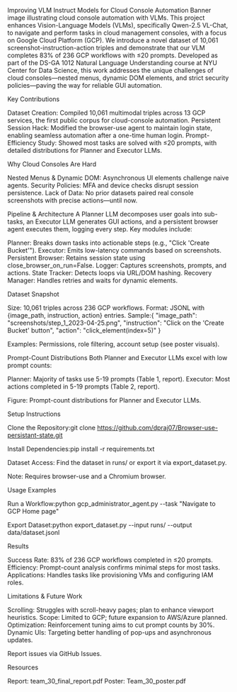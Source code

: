 Improving VLM Instruct Models for Cloud Console Automation
Banner image illustrating cloud console automation with VLMs.
This project enhances Vision-Language Models (VLMs), specifically Qwen-2.5 VL-Chat, to navigate and perform tasks in cloud management consoles, with a focus on Google Cloud Platform (GCP). We introduce a novel dataset of 10,061 screenshot-instruction-action triples and demonstrate that our VLM completes 83% of 236 GCP workflows with ≤20 prompts. Developed as part of the DS-GA 1012 Natural Language Understanding course at NYU Center for Data Science, this work addresses the unique challenges of cloud consoles—nested menus, dynamic DOM elements, and strict security policies—paving the way for reliable GUI automation.

Key Contributions

Dataset Creation: Compiled 10,061 multimodal triples across 13 GCP services, the first public corpus for cloud-console automation.
Persistent Session Hack: Modified the browser-use agent to maintain login state, enabling seamless automation after a one-time human login.
Prompt-Efficiency Study: Showed most tasks are solved with ≤20 prompts, with detailed distributions for Planner and Executor LLMs.


Why Cloud Consoles Are Hard

Nested Menus & Dynamic DOM: Asynchronous UI elements challenge naive agents.
Security Policies: MFA and device checks disrupt session persistence.
Lack of Data: No prior datasets paired real console screenshots with precise actions—until now.


Pipeline & Architecture
A Planner LLM decomposes user goals into sub-tasks, an Executor LLM generates GUI actions, and a persistent browser agent executes them, logging every step. Key modules include:

Planner: Breaks down tasks into actionable steps (e.g., "Click 'Create Bucket'").
Executor: Emits low-latency commands based on screenshots.
Persistent Browser: Retains session state using close_browser_on_run=False.
Logger: Captures screenshots, prompts, and actions.
State Tracker: Detects loops via URL/DOM hashing.
Recovery Manager: Handles retries and waits for dynamic elements.


Dataset Snapshot

Size: 10,061 triples across 236 GCP workflows.
Format: JSONL with {image_path, instruction, action} entries.
Sample:{
  "image_path": "screenshots/step_1_2023-04-25.png",
  "instruction": "Click on the 'Create Bucket' button",
  "action": "click_element(index=5)"
}


Examples: Permissions, role filtering, account setup (see poster visuals).


Prompt-Count Distributions
Both Planner and Executor LLMs excel with low prompt counts:

Planner: Majority of tasks use 5-19 prompts (Table 1, report).
Executor: Most actions completed in 5-19 prompts (Table 2, report).

Figure: Prompt-count distributions for Planner and Executor LLMs.

Setup Instructions

Clone the Repository:git clone https://github.com/dpraj07/Browser-use-persistant-state.git


Install Dependencies:pip install -r requirements.txt


Dataset Access: Find the dataset in runs/ or export it via export_dataset.py.


Note: Requires browser-use and a Chromium browser.


Usage Examples

Run a Workflow:python gcp_administrator_agent.py --task "Navigate to GCP Home page"


Export Dataset:python export_dataset.py --input runs/ --output data/dataset.jsonl




Results

Success Rate: 83% of 236 GCP workflows completed in ≤20 prompts.
Efficiency: Prompt-count analysis confirms minimal steps for most tasks.
Applications: Handles tasks like provisioning VMs and configuring IAM roles.


Limitations & Future Work

Scrolling: Struggles with scroll-heavy pages; plan to enhance viewport heuristics.
Scope: Limited to GCP; future expansion to AWS/Azure planned.
Optimization: Reinforcement tuning aims to cut prompt counts by 30%.
Dynamic UIs: Targeting better handling of pop-ups and asynchronous updates.

Report issues via GitHub Issues.


Resources

Report: team_30_final_report.pdf
Poster: Team_30_poster.pdf

